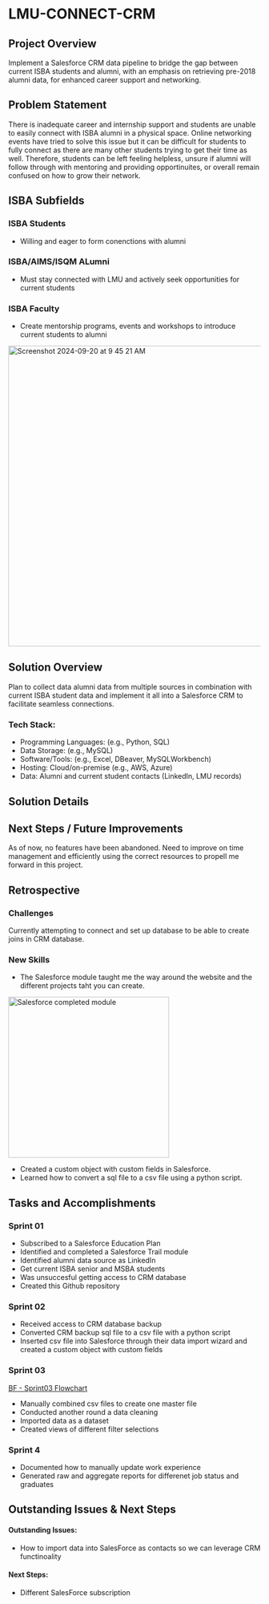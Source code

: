 # LMU-CONNECT-CRM

## Project Overview 
Implement a Salesforce CRM data pipeline to bridge the gap between current ISBA students and alumni, with an emphasis on retrieving pre-2018 alumni data, for enhanced career support and networking.

## Problem Statement 
  There is inadequate career and internship support and students are unable to easily connect with ISBA alumni in a physical space. 
  Online networking events have tried to solve this issue but it can be difficult for students to fully connect as there are many other students trying to get their time as well. Therefore, students can be left feeling helpless, unsure if alumni will follow through with mentoring and providing opportinuites, or overall remain confused on how to grow their network. 


## ISBA Subfields
### ISBA Students 
- Willing and eager to form conenctions with alumni

### ISBA/AIMS/ISQM ALumni
- Must stay connected with LMU and actively seek opportunities for current students

### ISBA Faculty
- Create mentorship programs, events and workshops to introduce current students to alumni

<img width="600" alt="Screenshot 2024-09-20 at 9 45 21 AM" src="https://github.com/user-attachments/assets/2d96431f-6eb0-483d-9321-37a2fd553d25">

## Solution Overview
Plan to collect data alumni data from multiple sources in combination with current ISBA student data and implement it all into a Salesforce CRM to facilitate seamless connections.

### Tech Stack:
- Programming Languages: (e.g., Python, SQL) 
- Data Storage: (e.g., MySQL)
- Software/Tools: (e.g., Excel, DBeaver, MySQLWorkbench)
- Hosting: Cloud/on-premise (e.g., AWS, Azure)
- Data: Alumni and current student contacts (LinkedIn, LMU records)

## Solution Details 

## Next Steps / Future Improvements
As of now, no features have been abandoned. 
Need to improve on time management and efficiently using the correct resources to propell me forward in this project. 

## Retrospective
### Challenges 
Currently attempting to connect and set up database to be able to create joins in CRM database.
### New Skills
- The Salesforce module taught me the way around the website and the different projects taht you can create. 
<img width="321" alt="Salesforce completed module" src="https://github.com/user-attachments/assets/33ba2f05-9875-4208-be3e-d3589201f65b">

- Created a custom object with custom fields in Salesforce.
- Learned how to convert a sql file to a csv file using a python script.

## Tasks and Accomplishments
### Sprint 01
- Subscribed to a Salesforce Education Plan
- Identified and completed a Salesforce Trail module
- Identified alumni data source as LinkedIn
- Get current ISBA senior and MSBA students
- Was unsuccesful getting access to CRM database
- Created this Github repository

### Sprint 02
- Received access to CRM database backup
- Converted CRM backup sql file to a csv file with a python script
- Inserted csv file into Salesforce through their data import wizard and created a custom object with custom fields

### Sprint 03
[BF - Sprint03 Flowchart](https://github.com/user-attachments/files/17369309/BF.-.Sprint03.Flowchart.pdf)
- Manually combined csv files to create one master file
- Conducted another round a data cleaning 
- Imported data as a dataset 
- Created views of different filter selections

### Sprint 4
- Documented how to manually update work experience
- Generated raw and aggregate reports for differenet job status and graduates

## Outstanding Issues & Next Steps
#### Outstanding Issues:
- How to import data into SalesForce as contacts so we can leverage CRM functinoality

#### Next Steps:
- Different SalesForce subscription


